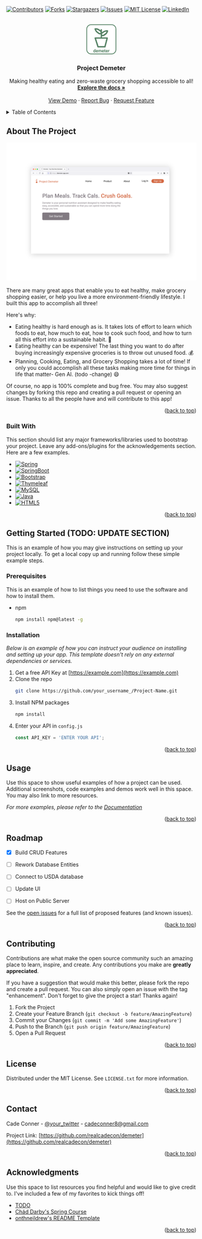 <!-- PROJECT SHIELDS -->
<!--
*** I'm using markdown "reference style" links for readability.
*** Reference links are enclosed in brackets [ ] instead of parentheses ( ).
*** See the bottom of this document for the declaration of the reference variables
*** for contributors-url, forks-url, etc. This is an optional, concise syntax you may use.
*** https://www.markdownguide.org/basic-syntax/#reference-style-links
-->
[![Contributors][contributors-shield]][contributors-url]
[![Forks][forks-shield]][forks-url]
[![Stargazers][stars-shield]][stars-url]
[![Issues][issues-shield]][issues-url]
[![MIT License][license-shield]][license-url]
[![LinkedIn][linkedin-shield]][linkedin-url]



<!-- PROJECT LOGO -->
<br />
<div align="center">
  <a href="https://github.com/realcadecon/demeter">
    <img src="src/main/resources/static/images/logo.png" alt="Logo" width="80" height="80">
  </a>

  <h3 align="center">Project Demeter</h3>

  <p align="center">
    Making healthy eating and zero-waste grocery shopping accessible to all!
    <br />
    <a href="https://github.com/realcadecon/demeter"><strong>Explore the docs »</strong></a>
    <br />
    <br />
    <a href="https://github.com/realcadecon/demeter">View Demo</a>
    ·
    <a href="https://github.com/realcadecon/demeter/issues">Report Bug</a>
    ·
    <a href="https://github.com/realcadecon/demeter/issues">Request Feature</a>
  </p>
</div>



<!-- TABLE OF CONTENTS -->
<details>
  <summary>Table of Contents</summary>
  <ol>
    <li>
      <a href="#about-the-project">About The Project</a>
      <ul>
        <li><a href="#built-with">Built With</a></li>
      </ul>
    </li>
    <li>
      <a href="#getting-started">Getting Started</a>
      <ul>
        <li><a href="#prerequisites">Prerequisites</a></li>
        <li><a href="#installation">Installation</a></li>
      </ul>
    </li>
    <li><a href="#usage">Usage</a></li>
    <li><a href="#roadmap">Roadmap</a></li>
    <li><a href="#contributing">Contributing</a></li>
    <li><a href="#license">License</a></li>
    <li><a href="#contact">Contact</a></li>
    <li><a href="#acknowledgments">Acknowledgments</a></li>
  </ol>
</details>



<!-- ABOUT THE PROJECT -->
## About The Project

[![product-screenshot]](https://demeter-app.com)

There are many great apps that enable you to eat healthy, make grocery shopping easier, or help you live a more environment-friendly lifestyle. I built this app to accomplish all three!

Here's why:
* Eating healthy is hard enough as is. It takes lots of effort to learn which foods to eat, how much to eat, how to cook such food, and how to turn all this effort into a sustainable habit. :muscle:
* Eating healthy can be expensive! The last thing you want to do after buying increasingly expensive groceries is to throw out unused food. :moneybag:
* Planning, Cooking, Eating, and Grocery Shopping takes a lot of time! If only you could accomplish all these tasks making more time for things in life that matter- Gen AI. (todo -change) :smile:

Of course, no app is 100% complete and bug free. You may also suggest changes by forking this repo and creating a pull request or opening an issue. Thanks to all the people have and will contribute to this app!

<p align="right">(<a href="#readme-top">back to top</a>)</p>

### Built With

This section should list any major frameworks/libraries used to bootstrap your project. Leave any add-ons/plugins for the acknowledgements section. Here are a few examples.

* [![Spring][Spring-badge]][Spring-url]
* [![SpringBoot][SpringBoot-badge]][SpringBoot-url]
* [![Bootstrap][Bootstrap.com]][Bootstrap-url]
* [![Thymeleaf][Thymeleaf-badge]][Thymeleaf-url]
* [![MySQL][MySQL-badge]][MySQL-url]
* [![Java][Java-badge]][Java-url]
* [![HTML5][HTML-badge]][HTML-url]

<p align="right">(<a href="#readme-top">back to top</a>)</p>



<!-- GETTING STARTED -->
## Getting Started (TODO: UPDATE SECTION)

This is an example of how you may give instructions on setting up your project locally.
To get a local copy up and running follow these simple example steps.

### Prerequisites

This is an example of how to list things you need to use the software and how to install them.
* npm
  ```sh
  npm install npm@latest -g
  ```

### Installation

_Below is an example of how you can instruct your audience on installing and setting up your app. This template doesn't rely on any external dependencies or services._

1. Get a free API Key at [https://example.com](https://example.com)
2. Clone the repo
   ```sh
   git clone https://github.com/your_username_/Project-Name.git
   ```
3. Install NPM packages
   ```sh
   npm install
   ```
4. Enter your API in `config.js`
   ```js
   const API_KEY = 'ENTER YOUR API';
   ```

<p align="right">(<a href="#readme-top">back to top</a>)</p>



<!-- USAGE EXAMPLES -->
## Usage

Use this space to show useful examples of how a project can be used. Additional screenshots, code examples and demos work well in this space. You may also link to more resources.

_For more examples, please refer to the [Documentation](https://example.com)_

<p align="right">(<a href="#readme-top">back to top</a>)</p>



<!-- ROADMAP -->
## Roadmap

- [x] Build CRUD Features 
- [ ] Rework Database Entities 
- [ ] Connect to USDA database
- [ ] Update UI
- [ ] Host on Public Server


See the [open issues](https://github.com/realcadecon/demeter/issues) for a full list of proposed features (and known issues).

<p align="right">(<a href="#readme-top">back to top</a>)</p>



<!-- CONTRIBUTING -->
## Contributing

Contributions are what make the open source community such an amazing place to learn, inspire, and create. Any contributions you make are **greatly appreciated**.

If you have a suggestion that would make this better, please fork the repo and create a pull request. You can also simply open an issue with the tag "enhancement".
Don't forget to give the project a star! Thanks again!

1. Fork the Project
2. Create your Feature Branch (`git checkout -b feature/AmazingFeature`)
3. Commit your Changes (`git commit -m 'Add some AmazingFeature'`)
4. Push to the Branch (`git push origin feature/AmazingFeature`)
5. Open a Pull Request

<p align="right">(<a href="#readme-top">back to top</a>)</p>



<!-- LICENSE -->
## License

Distributed under the MIT License. See `LICENSE.txt` for more information.

<p align="right">(<a href="#readme-top">back to top</a>)</p>



<!-- CONTACT -->
## Contact

Cade Conner - [@your_twitter](https://twitter.com/your_username) - cadeconner8@gmail.com

Project Link: [https://github.com/realcadecon/demeter](https://github.com/realcadecon/demeter)

<p align="right">(<a href="#readme-top">back to top</a>)</p>



<!-- ACKNOWLEDGMENTS -->
## Acknowledgments

Use this space to list resources you find helpful and would like to give credit to. I've included a few of my favorites to kick things off!

* [TODO](https://choosealicense.com)
* [Chád Darby's Spring Course](https://luv2code.com/)
* [onthneildrew's README Template](https://github.com/othneildrew/Best-README-Template)


<p align="right">(<a href="#readme-top">back to top</a>)</p>



<!-- MARKDOWN LINKS & IMAGES -->
<!-- https://www.markdownguide.org/basic-syntax/#reference-style-links -->
[contributors-shield]: https://img.shields.io/github/contributors/realcadecon/demeter.svg?style=for-the-badge
[contributors-url]: https://github.com/realcadecon/demeter/graphs/contributors
[forks-shield]: https://img.shields.io/github/forks/realcadecon/demeter.svg?style=for-the-badge
[forks-url]: https://github.com/realcadecon/demeter/forks
[stars-shield]: https://img.shields.io/github/stars/realcadecon/demeter.svg?style=for-the-badge
[stars-url]: https://github.com/realcadecon/demeter/stargazers
[issues-shield]: https://img.shields.io/github/issues/realcadecon/demeter.svg?style=for-the-badge
[issues-url]: https://github.com/realcadecon/demeter/issues
[license-shield]: https://img.shields.io/github/license/realcadecon/demeter.svg?style=for-the-badge
[license-url]: https://github.com/realcadecon/demeter/blob/master/LICENSE.txt
[linkedin-shield]: https://img.shields.io/badge/-LinkedIn-black.svg?style=for-the-badge&logo=linkedin&colorB=555
[linkedin-url]: https://linkedin.com/in/cadejconner
[product-screenshot]: /src/main/resources/static/images/light.png
[SpringBoot-badge]: https://img.shields.io/badge/Spring_Boot-F2F4F9?style=for-the-badge&logo=spring-boot
[SpringBoot-url]: https://spring.io/projects/spring-boot
[Spring-badge]: https://img.shields.io/badge/Spring-6DB33F?style=for-the-badge&logo=spring&logoColor=white
[Spring-url]: https://spring.io/
[Bootstrap.com]: https://img.shields.io/badge/Bootstrap-563D7C?style=for-the-badge&logo=bootstrap&logoColor=white
[Bootstrap-url]: https://getbootstrap.com
[Thymeleaf-badge]: https://img.shields.io/badge/Thymeleaf-green?style=for-the-badge&logo=thymeleaf
[Thymeleaf-url]: https://www.thymeleaf.org/
[Java-badge]: https://img.shields.io/badge/java-%23ED8B00.svg?style=for-the-badge&logo=openjdk&logoColor=white
[Java-url]: https://www.java.com/en/
[MySQL-badge]: https://img.shields.io/badge/MySQL-005C84?style=for-the-badge&logo=mysql&logoColor=white
[MySQL-url]: https://www.mysql.com/
[HTML-badge]: https://img.shields.io/badge/HTML5-E34F26?style=for-the-badge&logo=html5&logoColor=white
[HTML-url]: https://developer.mozilla.org/en-US/docs/Learn/Getting_started_with_the_web/HTML_basics